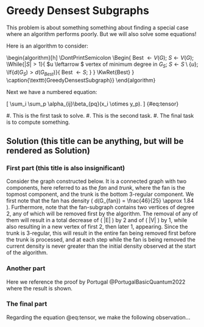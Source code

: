# Greedy Densest Subgraphs

This problem is about something something about finding a special case where an algorithm performs poorly.
But we will also solve some equations!

Here is an algorithm to consider:

\begin{algorithm}[h]
        \DontPrintSemicolon
        \Begin{
                Best $\leftarrow V(G)$\;
                $S \leftarrow V(G)$\;
                \While{$|S| > 1$}{
                        $u \leftarrow $ vertex of minimum degree in $G_S$\;
                        $S \leftarrow S \setminus \{u\}$\;
                        \If{$d(G_S) > d(G_{Best})$}{
                                Best $\leftarrow S$\;
                        }
                }
                \KwRet{Best}
        }
        \caption{\texttt{GreedyDensestSubgraph}}
\end{algorithm}

Next we have a numbered equation:

\[
    \sum_i \sum_p \alpha_{ij}\beta_{pq}(x_i \otimes y_p).
\] {#eq:tensor}

#. This is the first task to solve.
#. This is the second task.
#. The final task is to compute something.


## Solution (this title can be anything, but will be rendered as Solution)

### First part (this title is also insignificant)
Consider the graph constructed below. It is a connected graph with two components, here referred to as the *fan* and *trunk*, where the fan is the topmost component, and the trunk is the bottom 3-regular component. We first note that the fan has density \( d(G_{fan}) = \frac{46}{25} \approx 1.84 \). Furthermore, note that the fan-subgraph contains two vertices of degree 2, any of which will be removed first by the algorithm. The removal of any of them will result in a total decrease of \( |E| \) by 2 and of \( |V| \) by 1, while also resulting in a new vertex of first 2, then later 1, appearing. Since the trunk is 3-regular, this will result in the entire fan being removed first before the trunk is processed, and at each step while the fan is being removed the current density is never greater than the initial density observed at the start of the algorithm.

### Another part
Here we reference the proof by Portugal @PortugalBasicQuantum2022 where the result is shown.

### The final part
Regarding the equation @eq:tensor, we make the following observation...
